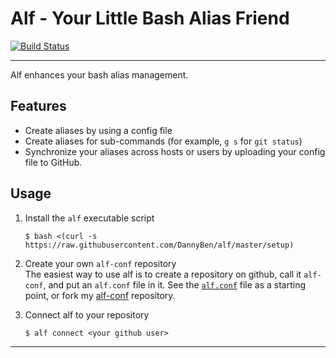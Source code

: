 Alf - Your Little Bash Alias Friend
==================================================

[![Build Status](https://travis-ci.org/DannyBen/alf.svg?branch=tests)](https://travis-ci.org/DannyBen/alf)

---

Alf enhances your bash alias management.

Features
--------------------------------------------------

- Create aliases by using a config file
- Create aliases for sub-commands (for example, `g s` for `git status`)
- Synchronize your aliases across hosts or users by uploading your 
  config file to GitHub.


Usage
--------------------------------------------------

1. Install the `alf` executable script

    `$ bash <(curl -s https://raw.githubusercontent.com/DannyBen/alf/master/setup)`

2. Create your own `alf-conf` repository  
   The easiest way to use alf is to create a repository on github, call it 
   `alf-conf`, and put an `alf.conf` file in it. See the [`alf.conf`](alf.conf)
   file as a starting point, or fork my [alf-conf][1] repository.

3. Connect alf to your repository

    `$ alf connect <your github user>`


---

[1]: https://github.com/DannyBen/alf-conf
